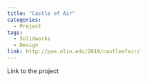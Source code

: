 ```yaml
---
title: "Castle of Air"
categories:
  - Project
tags:
  - Solidworks
  - Design
link: http://poe.olin.edu/2019/castleofair/
---
```


Link to the project